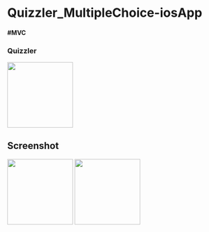 # Quizzler_MultipleChoice-iosApp
<h4>#MVC</h4>

<h3>Quizzler</h3><img src="https://github.com/MalingaBandara/Quizzler_MultipleChoice-iosApp/blob/main/Readme%20items/Quizer.gif" width="150vh" />
<h2>Screenshot</h2><img src="https://github.com/MalingaBandara/Quizzler_MultipleChoice-iosApp/blob/main/Readme%20items/Screen1.png" width="150vh" /> 
                   <img src="https://github.com/MalingaBandara/Quizzler_MultipleChoice-iosApp/blob/main/Readme%20items/Screen2.png" width="150vh" /> 

